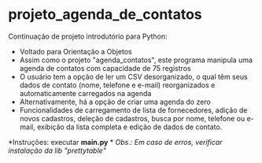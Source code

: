 # projeto_agenda_de_contatos

Continuação de projeto introdutório para Python:
* Voltado para Orientação a Objetos
* Assim como o projeto "agenda_contatos", este programa manipula uma agenda de contatos com capacidade de 75 registros
* O usuário tem a opção de ler um CSV desorganizado, o qual têm seus dados de contato (nome, telefone e e-mail) reorganizados e automaticamente carregados na agenda
* Alternativamente, há a opção de criar uma agenda do zero
* Funcionalidades de carregamento de lista de fornecedores, adição de novos cadastros, deleção de cadastros, busca por nome, telefone ou e-mail, exibição da lista completa e edição de dados de contato.


*Instruções: executar **main.py** *
*Obs.: Em caso de erros, verificar instalação da lib "prettytable"*
